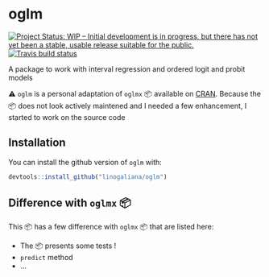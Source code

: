 # oglm

<!-- badges: start -->
[![Project Status: WIP – Initial development is in progress, but there has not yet been a stable, usable release suitable for the public.](https://www.repostatus.org/badges/latest/wip.svg)](https://www.repostatus.org/#wip)
[![Travis build status](https://travis-ci.com/linogaliana/oglm.svg?branch=master)](https://travis-ci.com/linogaliana/oglm)
<!-- badges: end -->

A package to work with interval regression and ordered logit and probit models

:warning: `oglm` is a personal adaptation of `oglmx` :package: available on [CRAN](https://cran.r-project.org/web/packages/oglmx/index.html). Because the
:package: does not look actively maintened and I needed a few enhancement, I 
started to work on the source code

## Installation

You can install the github version of `oglm` with:

``` r
devtools::install_github("linogaliana/oglm")
```

## Difference with `oglmx` :package:

This :package: has a few difference with `oglmx` :package: that are listed here:

* The :package: presents some tests ! 
* `predict` method
* ...
